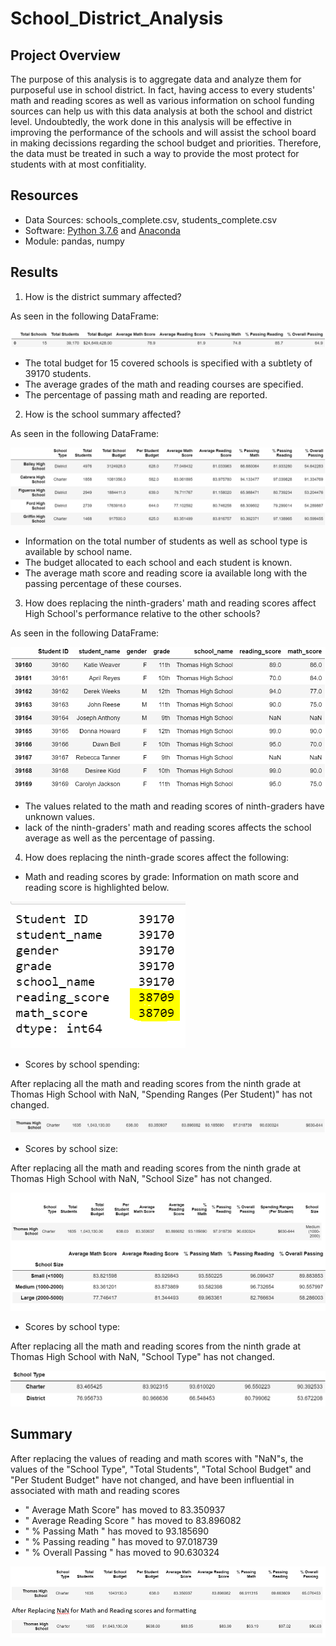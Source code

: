 # School_District_Analysis


## Project Overview
The purpose of this analysis is to aggregate data and analyze them for purposeful use in school district. In fact, having access to 
every students' math and reading scores as well as various information on school funding sources can help us with this data analysis at both
the school and district level. 
Undoubtedly, the work done in this analysis will be effective in improving the performance of the schools and will assist the school board 
in making decissions regarding the school budget and priorities. Therefore, the data must be treated in such a way to provide the most protect for students 
with at most confitiality.

## Resources
- Data Sources: schools_complete.csv, students_complete.csv
- Software: [Python 3.7.6](https://www.python.org/downloads/) and [Anaconda](https://www.anaconda.com/products/individual)
- Module: pandas, numpy

## Results
1. How is the district summary affected? 

As seen in the following DataFrame: 

![here](https://github.com/halmasieh/School_District_Analysis/blob/main/Resources/district_summary.PNG)

   - The total budget for 15 covered schools is specified with a subtlety of 39170 students.
   - The average grades of the math and reading courses are specified.
   - The percentage of passing math and reading are reported.




2. How is the school summary affected?

As seen in the following DataFrame: 

![here](https://github.com/halmasieh/School_District_Analysis/blob/main/Resources/school_summary.PNG)

   - Information on the total number of students as well as school type is available by school name.
   - The budget allocated to each school and each student is known.
   - The average math score and reading score ia available long with the passing percentage of these courses.  
   
   
   
   
 3. How does replacing the ninth-graders' math and reading scores affect High School's performance relative to the other schools?

As seen in the following DataFrame: 

![here](https://github.com/halmasieh/School_District_Analysis/blob/main/Resources/THS-9th.PNG)

   - The values related to the math and reading scores of ninth-graders have unknown values.
   - lack of the ninth-graders' math and reading scores affects the school average as well as the percentage of passing.
   
 
 
 
4. How does replacing the ninth-grade scores affect the following:
  - Math and reading scores by grade:
  Information on math score and reading score is highlighted below.
  
   ![here](https://github.com/halmasieh/School_District_Analysis/blob/main/Resources/Math-Reading-NaN.PNG)
  
  
  - Scores by school spending:
  
  After replacing all the math and reading scores from the ninth grade at Thomas High School with NaN, "Spending Ranges (Per Student)" has not changed.
  
  ![here](https://github.com/halmasieh/School_District_Analysis/blob/main/Resources/Spending_range_THS.PNG)
  
  
  
  - Scores by school size:
  
  After replacing all the math and reading scores from the ninth grade at Thomas High School with NaN, "School Size" has not changed.
  
  ![here](https://github.com/halmasieh/School_District_Analysis/blob/main/Resources/School_Size.PNG)
  
  
  
  - Scores by school type:
  
  After replacing all the math and reading scores from the ninth grade at Thomas High School with NaN, "School Type" has not changed.
   
  ![here](https://github.com/halmasieh/School_District_Analysis/blob/main/Resources/School_type.PNG)
   

## Summary
After replacing the values of reading and math scores with "NaN"s, the values of the "School Type", "Total Students", "Total School Budget" and "Per Student Budget"
have not changed, and have been influential in associated with math and reading scores
- " Average Math Score" has moved to 83.350937
- " Average Reading Score " has moved to 83.896082 
- " % Passing Math " has moved to 93.185690
- " % Passing reading " has moved to 97.018739
- " % Overall Passing " has moved to 90.630324


![here](https://github.com/halmasieh/School_District_Analysis/blob/main/File_New_Old.PNG)


